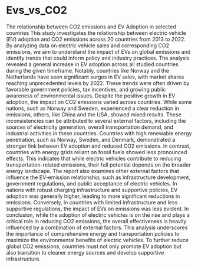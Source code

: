 # Evs_vs_CO2
The relationship between CO2 emissions and EV Adoption in selected countries
This study investigates the relationship between electric vehicle (EV) adoption and CO2 emissions across 20 countries from 2013 to 2022. By analyzing data on electric vehicle sales and corresponding CO2 emissions, we aim to understand the impact of EVs on global emissions and identify trends that could inform policy and industry practices.
The analysis revealed a general increase in EV adoption across all studied countries during the given timeframe. Notably, countries like Norway and the Netherlands have seen significant surges in EV sales, with market shares reaching unprecedented levels by 2022. These trends were often driven by favorable government policies, tax incentives, and growing public awareness of environmental issues.
Despite the positive growth in EV adoption, the impact on CO2 emissions varied across countries. While some nations, such as Norway and Sweden, experienced a clear reduction in emissions, others, like China and the USA, showed mixed results. These inconsistencies can be attributed to several external factors, including the sources of electricity generation, overall transportation demand, and industrial activities in these countries.
Countries with high renewable energy penetration, such as Norway, Sweden, and Denmark, demonstrated a stronger link between EV adoption and reduced CO2 emissions. In contrast, countries with energy grids reliant on fossil fuels showed less pronounced effects. This indicates that while electric vehicles contribute to reducing transportation-related emissions, their full potential depends on the broader energy landscape.
The report also examines other external factors that influence the EV-emission relationship, such as infrastructure development, government regulations, and public acceptance of electric vehicles. In nations with robust charging infrastructure and supportive policies, EV adoption was generally higher, leading to more significant reductions in emissions. Conversely, in countries with limited infrastructure and less supportive regulations, the impact of EVs on emissions was less evident.
In conclusion, while the adoption of electric vehicles is on the rise and plays a critical role in reducing CO2 emissions, the overall effectiveness is heavily influenced by a combination of external factors. This analysis underscores the importance of comprehensive energy and transportation policies to maximize the environmental benefits of electric vehicles. To further reduce global CO2 emissions, countries must not only promote EV adoption but also transition to cleaner energy sources and develop supportive infrastructure.
